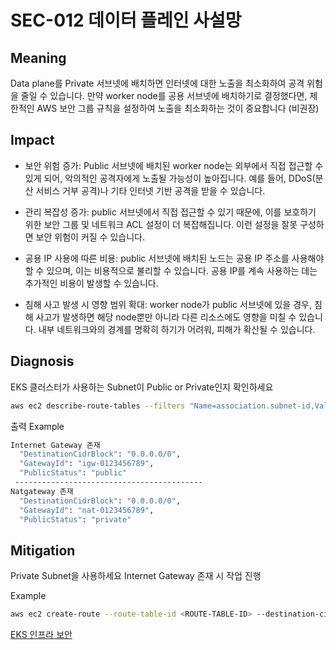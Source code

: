# SEC-012 데이터 플레인 사설망

## Meaning
Data plane를 Private 서브넷에 배치하면 인터넷에 대한 노출을 최소화하여 공격 위험을 줄일 수 있습니다. 만약 worker node를 공용 서브넷에 배치하기로 결정했다면, 제한적인 AWS 보안 그룹 규칙을 설정하여 노출을 최소화하는 것이 중요합니다 (비권장)

## Impact
- 보안 위험 증가: Public 서브넷에 배치된 worker node는 외부에서 직접 접근할 수 있게 되어, 악의적인 공격자에게 노출될 가능성이 높아집니다. 예를 들어, DDoS(분산 서비스 거부 공격)나 기타 인터넷 기반 공격을 받을 수 있습니다.

- 관리 복잡성 증가: public 서브넷에서 직접 접근할 수 있기 때문에, 이를 보호하기 위한 보안 그룹 및 네트워크 ACL 설정이 더 복잡해집니다. 이런 설정을 잘못 구성하면 보안 위험이 커질 수 있습니다.

- 공용 IP 사용에 따른 비용: public 서브넷에 배치된 노드는 공용 IP 주소를 사용해야 할 수 있으며, 이는 비용적으로 불리할 수 있습니다. 공용 IP를 계속 사용하는 데는 추가적인 비용이 발생할 수 있습니다.

- 침해 사고 발생 시 영향 범위 확대: worker node가 public 서브넷에 있을 경우, 침해 사고가 발생하면 해당 node뿐만 아니라 다른 리소스에도 영향을 미칠 수 있습니다. 내부 네트워크와의 경계를 명확히 하기가 어려워, 피해가 확산될 수 있습니다.

## Diagnosis
EKS 클러스터가 사용하는 Subnet이 Public or Private인지 확인하세요

``` bash
aws ec2 describe-route-tables --filters "Name=association.subnet-id,Values=$(aws eks describe-cluster --name eks-checklist --query 'cluster.resourcesVpcConfig.subnetIds' --output text | tr '\t' ',')" | jq -r '.RouteTables[] | {RouteTableId, Routes: .Routes[] | select(.DestinationCidrBlock == "0.0.0.0/0") } | {RouteTableId, DestinationCidrBlock: .Routes.DestinationCidrBlock, GatewayId: (if .Routes.GatewayId then .Routes.GatewayId else .Routes.NatGatewayId end), PublicStatus: (if .Routes.GatewayId and (.Routes.GatewayId | test("^igw-")) then "public" elif .Routes.NatGatewayId then "private" else "private" end)}'
```

출력 Example
```bash
Internet Gateway 존재
  "DestinationCidrBlock": "0.0.0.0/0",
  "GatewayId": "igw-0123456789",
  "PublicStatus": "public"
 ------------------------------------------ 
Natgateway 존재
  "DestinationCidrBlock": "0.0.0.0/0",
  "GatewayId": "nat-0123456789",
  "PublicStatus": "private"
```


## Mitigation
Private Subnet을 사용하세요
Internet Gateway 존재 시 작업 진행

Example
```bash
aws ec2 create-route --route-table-id <ROUTE-TABLE-ID> --destination-cidr-block 0.0.0.0/0 --nat-gateway-id <NAT-GATEWAY-ID>
```

[EKS 인프라 보안](https://docs.aws.amazon.com/eks/latest/best-practices/protecting-the-infrastructure.html)